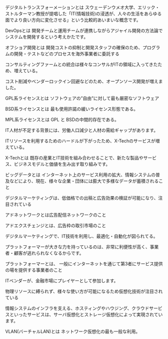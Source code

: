 デジタルトランスフォーメーションとは
スウェーデンウメオ大学、エリック・ストルターマン教授が提唱した「IT(情報技術)の浸透が、人々の生活をあらゆる面でより良い方向に変化させる」という比較的あいまいな概念です。

DevOpsとは
開発チームと運用チームが連携しながらアジャイル開発の方法論でシステムを開発するという考えかたです。

オフショア開発とは
開発コストの抑制と開発スタッフの確保のため、プログラムの開発・テストなどのプロセスを海外事業者に委託する

コンサルティングファームとの統合は様々なコンサルがITの領域に入ってきたため、増えている。

コスト削減やベンダーロックイン回避などのため、オープンソース開発が増えました。

GPL系ライセンスとは
ソフトウェアの”自由”に対して最も厳密なソフトウェア

BSD系ライセンスとは
最も使用許諾の緩いライセンス形態である。

MPL系ライセンスとは
GPL  と BSDの中間的存在である。

IT人材が不足する背景には、労働人口減少と人材の需給ギャップがあります。

ITリソースを利用するためのハードルが下がったため、X-Techのサービスが増えている。

X-Techとは
既存の産業とIT技術を組み合わせることで、新たな製品やサービス、ビジネスモデルと価値を生み出す取り組みです。

ビッグデータとは
インターネット上のサービス利用の拡大、情報システムの普及などにより、現在、様々な企業・団体には膨大で多様なデータが蓄積されること

デジタルマーケティングは、低価格での出稿と広告効果の検証が可能になり、注目されている

アドネットワークとは広告配信ネットワークのこと

アドエクスチェンジとは、広告枠の取引市場のこと

デジタルマーケティングで、IT技術を利用し、最適化・自動化が図られてる。

プラットフォーマーが大きな力を持っているのは、非常に利便性が高く、事業者・顧客が逃れられなくなるからです。

プラットフォーマーとは、
一般にインターネットを通じて第3者にサービス提供の場を提供する事業者のこと

ITベンダーが、金融市場にプレイヤーとして参加します。

物理リソースに縛られず、様々な使い方が可能になるため仮想化技術が注目されている

情報システムのインフラを支える、ホスティングやハウジング、クラウドサービスといったサービスは、サーバ仮想化とストレージ仮想化によって実現されています。

VLAN(バーチャルLAN)とは
ネットワーク仮想化の最も一般な利用。

